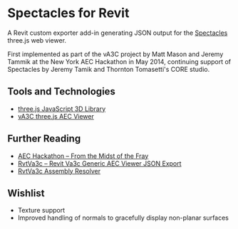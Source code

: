 Spectacles for Revit
=======

A Revit custom exporter add-in generating JSON output for the [Spectacles](http://va3c.github.io) three.js web viewer.

First implemented as part of the vA3C project by Matt Mason and Jeremy Tammik at the New York AEC Hackathon in May 2014, continuing support of Spectacles by Jeremy Tamik and Thornton Tomasetti's CORE studio.


Tools and Technologies
----------------------

* [three.js JavaScript 3D Library](https://github.com/mrdoob/three.js)
* [vA3C three.js AEC Viewer](http://va3c.github.io)


Further Reading
---------------

* [AEC Hackathon – From the Midst of the Fray](http://thebuildingcoder.typepad.com/blog/2014/05/aec-hackathon-from-the-midst-of-the-fray.html)
* [RvtVa3c – Revit Va3c Generic AEC Viewer JSON Export](http://thebuildingcoder.typepad.com/blog/2014/05/rvtva3c-revit-va3c-generic-aec-viewer-json-export.html)
* [RvtVa3c Assembly Resolver](http://thebuildingcoder.typepad.com/blog/2014/05/rvtva3c-assembly-resolver.html)


Wishlist
--------

* Texture support
* Improved handling of normals to gracefully display non-planar surfaces
